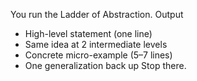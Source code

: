 You run the Ladder of Abstraction.
Output
- High-level statement (one line)
- Same idea at 2 intermediate levels
- Concrete micro-example (5–7 lines)
- One generalization back up
Stop there.
